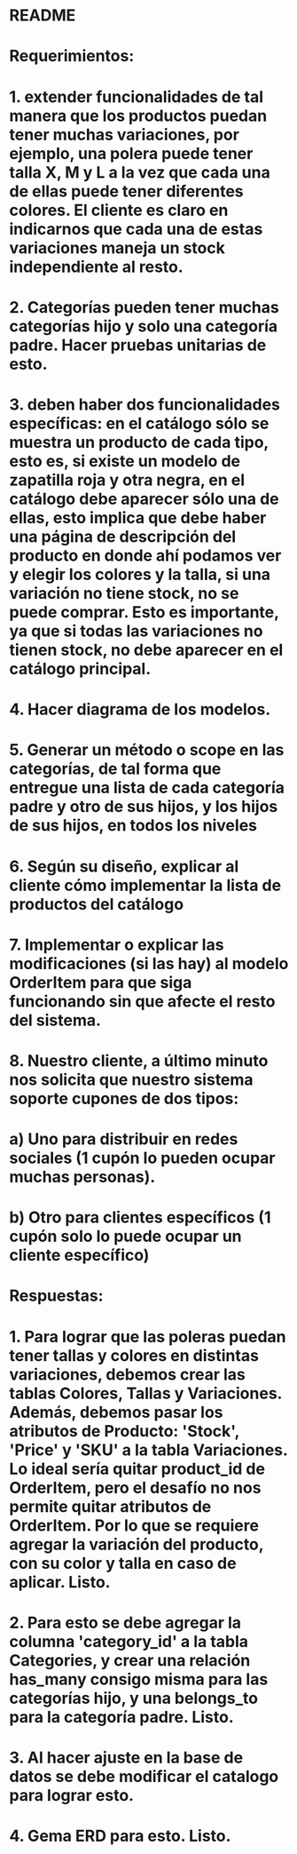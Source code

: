 # README

# Requerimientos:

# 1. extender funcionalidades de tal manera que los productos puedan tener muchas variaciones, por ejemplo, una polera puede tener talla X, M y L a la vez que cada una de ellas puede tener diferentes colores. El cliente es claro en indicarnos que cada una de estas variaciones maneja un stock independiente al resto.

# 2. Categorías pueden tener muchas categorías hijo y solo una categoría padre. Hacer pruebas unitarias de esto.

# 3. deben haber dos funcionalidades específicas: en el catálogo sólo se muestra un producto de cada tipo, esto es, si existe un modelo de zapatilla roja y otra negra, en el catálogo debe aparecer sólo una de ellas, esto implica que debe haber una página de descripción del producto en donde ahí podamos ver y elegir los colores y la talla, si una variación no tiene stock, no se puede comprar. Esto es importante, ya que si todas las variaciones no tienen stock, no debe aparecer en el catálogo principal.

# 4. Hacer diagrama de los modelos.

# 5.  Generar un método o scope en las categorías, de tal forma que entregue una lista de cada categoría padre y otro de sus hijos, y los hijos de sus hijos, en todos los niveles

# 6. Según su diseño, explicar al cliente cómo implementar la lista de productos del catálogo

# 7. Implementar o explicar las modificaciones (si las hay) al modelo OrderItem para que siga funcionando sin que afecte el resto del sistema.

# 8. Nuestro cliente, a último minuto nos solicita que nuestro sistema soporte cupones de dos tipos:
# a) Uno para distribuir en redes sociales (1 cupón lo pueden ocupar muchas personas).
# b) Otro para clientes específicos (1 cupón solo lo puede ocupar un cliente específico)

# Respuestas: 

# 1. Para lograr que las poleras puedan tener tallas y colores en distintas variaciones, debemos crear las tablas Colores, Tallas y Variaciones. Además, debemos pasar los atributos de Producto: 'Stock', 'Price' y 'SKU' a la tabla Variaciones. Lo ideal sería quitar product_id de OrderItem, pero el desafío no nos permite quitar atributos de OrderItem. Por lo que se requiere agregar la variación del producto, con su color y talla en caso de aplicar. Listo.


# 2. Para esto se debe agregar la columna 'category_id' a la tabla Categories, y crear una relación has_many consigo misma para las categorías hijo, y una belongs_to para la categoría padre. Listo.

# 3. Al hacer ajuste en la base de datos se debe modificar el catalogo para lograr esto.

# 4. Gema ERD para esto. Listo.

